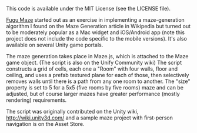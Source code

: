 This code is available under the MIT License (see the LICENSE file).

[Fugu Maze](https://technicat.itch.io/fugumaze) started out as an exercise in implementing a maze-generation algorithm I found on the Maze Generation article in Wikipedia but turned out to be moderately popular as a Mac widget and iOS/Android  app (note this project does not include the code specific to the mobile versions). It's also available on several Unity game portals.

The maze generation takes place in Maze.js, which is attached to the Maze game object. (The script is also on the Unify Community wiki) The script constructs a grid of cells, each one a "Room" with four walls, floor and ceiling, and uses a prefab textured plane for each of those, then selectively removes walls until there is a path from any one room to another. The "size" property is set to 5 for a 5x5 (five rooms by five rooms) maze and can be adjusted, but of course larger mazes have greater performance (mostly rendering) requirements.

The script was originally contributed on the Unity wiki, http://wiki.unity3d.com/ and a sample maze project with first-person navigation is on the Asset Store.




